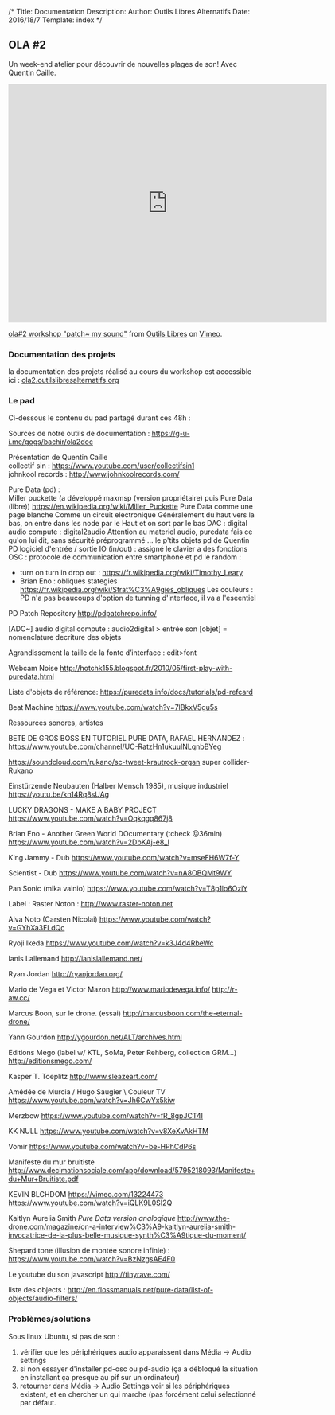 /*
Title: Documentation
Description:
Author: Outils Libres Alternatifs
Date: 2016/18/7
Template: index
*/


## OLA #2
Un week-end atelier pour découvrir de nouvelles plages de son!
Avec Quentin Caille.

<iframe src="https://player.vimeo.com/video/175218014?autoplay=1" width="640" height="480" frameborder="0" webkitallowfullscreen mozallowfullscreen allowfullscreen></iframe>
<p><a href="https://vimeo.com/175218014">ola#2 workshop &quot;patch~ my sound&quot;</a> from <a href="https://vimeo.com/outilslibres">Outils Libres</a> on <a href="https://vimeo.com">Vimeo</a>.</p>

### Documentation des projets
la documentation des projets réalisé au cours du workshop est accessible ici : [ola2.outilslibresalternatifs.org](http://ola2.outilslibresalternatifs.org/)

### Le pad
Ci-dessous le contenu du pad partagé durant ces 48h :

Sources de notre outils de documentation : https://g-u-i.me/gogs/bachir/ola2doc

Présentation de Quentin Caille    
collectif sin : https://www.youtube.com/user/collectifsin1     
johnkool records : http://www.johnkoolrecords.com/    

Pure Data (pd) :    
Miller puckette (a développé maxmsp (version propriétaire) puis Pure Data (libre)) https://en.wikipedia.org/wiki/Miller_Puckette
Pure Data comme une page blanche
Comme un circuit electronique
Généralement du haut vers la bas, on entre dans les node par le Haut et on sort par le bas
DAC : digital audio compute : digital2audio
Attention au materiel audio, puredata fais ce qu'on lui dit, sans sécurité préprogrammé ...
le p'tits objets pd de Quentin
PD logiciel d'entrée / sortie IO (in/out) : assigné le clavier a des fonctions
OSC : protocole de communication entre smartphone et pd
le random :
- turn on turn in drop out : https://fr.wikipedia.org/wiki/Timothy_Leary
- Brian Eno : obliques stategies https://fr.wikipedia.org/wiki/Strat%C3%A9gies_obliques
Les couleurs : PD n'a pas beaucoups d'option de tunning d'interface, il va a l'eseentiel

PD Patch Repository http://pdpatchrepo.info/

[ADC~] audio digital compute : audio2digital > entrée son
[objet] = nomenclature decriture des objets

Agrandissement la taille de la fonte d’interface :
edit>font

Webcam Noise
http://hotchk155.blogspot.fr/2010/05/first-play-with-puredata.html

Liste d'objets de référence: https://puredata.info/docs/tutorials/pd-refcard

Beat Machine
https://www.youtube.com/watch?v=7lBkxV5gu5s

Ressources sonores, artistes

BETE DE GROS BOSS EN TUTORIEL PURE DATA, RAFAEL HERNANDEZ :
https://www.youtube.com/channel/UC-RatzHn1ukuuINLqnbBYeg

https://soundcloud.com/rukano/sc-tweet-krautrock-organ super collider- Rukano

Einstürzende Neubauten (Halber Mensch 1985), musique industriel
https://youtu.be/kn14Rq8sUAg

LUCKY DRAGONS - MAKE A BABY PROJECT
https://www.youtube.com/watch?v=Oqkqgq867j8

Brian Eno - Another Green World DOcumentary (tcheck @36min)
https://www.youtube.com/watch?v=2DbKAj-e8_I

King Jammy - Dub
https://www.youtube.com/watch?v=mseFH6W7f-Y

Scientist - Dub
https://www.youtube.com/watch?v=nA8OBQMt9WY

Pan Sonic (mika vainio)
https://www.youtube.com/watch?v=T8p1lo6OziY

Label : Raster Noton : http://www.raster-noton.net

Alva Noto (Carsten Nicolai)
https://www.youtube.com/watch?v=GYhXa3FLdQc

Ryoji Ikeda
https://www.youtube.com/watch?v=k3J4d4RbeWc

Ianis Lallemand
http://ianislallemand.net/

Ryan Jordan
http://ryanjordan.org/

Mario de Vega et Victor Mazon
http://www.mariodevega.info/
http://r-aw.cc/

Marcus Boon, sur le drone. (essai)
http://marcusboon.com/the-eternal-drone/

Yann Gourdon
http://ygourdon.net/ALT/archives.html    

Editions Mego
(label w/ KTL, SoMa, Peter Rehberg, collection GRM...)    
http://editionsmego.com/

Kasper T. Toeplitz
http://www.sleazeart.com/

Amédée de Murcia / Hugo Saugier \ Couleur TV
https://www.youtube.com/watch?v=Jh6CwYx5kiw

Merzbow
https://www.youtube.com/watch?v=fR_8gpJCT4I

KK NULL
https://www.youtube.com/watch?v=v8XeXvAkHTM

Vomir
https://www.youtube.com/watch?v=be-HPhCdP6s

Manifeste du mur bruitiste
http://www.decimationsociale.com/app/download/5795218093/Manifeste+du+Mur+Bruitiste.pdf

KEVIN BLCHDOM
https://vimeo.com/13224473
https://www.youtube.com/watch?v=iQLK9L0SI2Q

Kaitlyn Aurelia Smith
*Pure Data version analogique*
http://www.the-drone.com/magazine/on-a-interview%C3%A9-kaitlyn-aurelia-smith-invocatrice-de-la-plus-belle-musique-synth%C3%A9tique-du-moment/

Shepard tone (illusion de montée sonore infinie) :
https://www.youtube.com/watch?v=BzNzgsAE4F0

Le youtube du son javascript
http://tinyrave.com/

liste des objects : http://en.flossmanuals.net/pure-data/list-of-objects/audio-filters/

### Problèmes/solutions

Sous linux Ubuntu, si pas de son :
1. vérifier que les périphériques audio apparaissent dans Média -> Audio settings
2. si non essayer d'installer pd-osc ou pd-audio (ça a débloqué la situation en installant ça presque au pif sur un ordinateur)
3. retourner dans Média -> Audio Settings voir si les périphériques existent, et en chercher un qui marche (pas forcément celui sélectionné par défaut.
